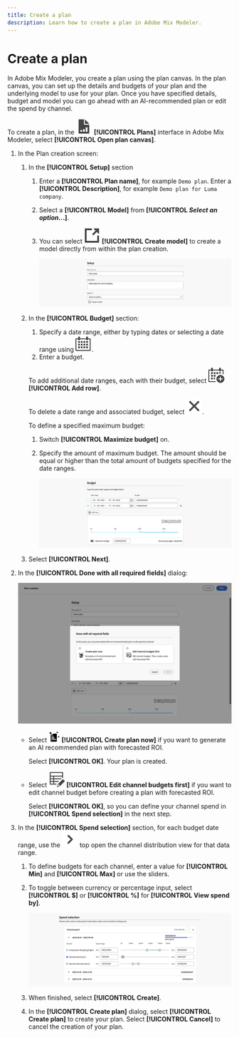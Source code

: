 ```yaml
---
title: Create a plan
description: Learn how to create a plan in Adobe Mix Modeler.
---
```


# Create a plan

In Adobe Mix Modeler, you create a plan using the plan canvas. In the plan canvas, you can set up the details and budgets of your plan and the underlying model to use for your plan. Once you have specified details, budget and model you can go ahead with an AI-recommended plan or edit the spend by channel.

To create a plan, in the ![PLan](../assets/icons/FileChart.svg) **[!UICONTROL Plans]** interface in Adobe Mix Modeler, select **[!UICONTROL Open plan canvas]**.

1. In the Plan creation screen:

    1. In the **[!UICONTROL Setup]** section

        1. Enter a **[!UICONTROL Plan name]**, for example `Demo plan`. Enter a **[!UICONTROL Description]**, for example `Demo plan for Luma company`.
        1. Select a **[!UICONTROL Model]** from **[!UICONTROL _Select an option.._.]**.
        1. You can select ![LinkOut](../assets/icons/LinkOut.svg) **[!UICONTROL Create model]** to create a model directly from within the plan creation.

           ![Plan Setup](../assets/plan-setup.png)

    1. In the **[!UICONTROL Budget]** section:

        1. Specify a date range, either by typing dates or selecting a date range using ![Calendar](../assets/icons/Calendar.svg).
        1. Enter a budget.
        
       To add additional date ranges, each with their budget, select ![CalendarAdd](../assets/icons/CalendarAdd.svg) **[!UICONTROL Add row]**.
        
       To delete a date range and associated budget, select ![Close](../assets/icons/Close.svg).

       To define a specified maximum budget:
       
       1. Switch **[!UICONTROL Maximize budget]** on.
       1. Specify the amount of maximum budget. The amount should be equal or higher than the total amount of budgets specified for the date ranges.

          ![Plan budget](../assets/plan-budget.png)

    1. Select **[!UICONTROL Next]**.

1. In the **[!UICONTROL Done with all required fields]** dialog:

    ![Plan Done](../assets/plan-done-required-fields.png)

    * Select <img src="../assets/icons/NewPlan.svg" width=25/> **[!UICONTROL Create plan now]** if you want to generate an AI recommended plan with forecasted ROI.

      Select **[!UICONTROL OK]**. Your plan is created.


    * Select ![TableEdit](../assets/icons/TableEdit.svg) **[!UICONTROL Edit channel budgets first]** if you want to edit channel budget before creating a plan with forecasted ROI.

      Select **[!UICONTROL OK]**, so you can define your channel spend in **[!UICONTROL Spend selection]** in the next step.

    

1. In the **[!UICONTROL Spend selection]** section, for each budget date range, use the ![Chevron](../assets/icons/ChevronRight.svg) top open the channel distribution view for that data range.

    1. To define budgets for each channel, enter a value for **[!UICONTROL Min]** and **[!UICONTROL Max]** or use the sliders.

    1. To toggle between currency or percentage input, select **[!UICONTROL $]** or **[!UICONTROL %]** for **[!UICONTROL View spend by]**.

       ![Spend selection](../assets/plan-spend-selection.png)

    1. When finished, select **[!UICONTROL Create]**. 

    1. In the **[!UICONTROL Create plan]** dialog, select **[!UICONTROL Create plan]** to create your plan. Select **[!UICONTROL Cancel]** to cancel the creation of your plan.


         